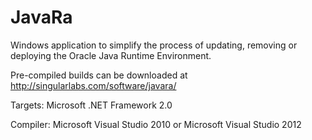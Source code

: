 JavaRa
======

Windows application to simplify the process of updating, removing or deploying the Oracle Java Runtime Environment.

Pre-compiled builds can be downloaded at http://singularlabs.com/software/javara/

Targets: Microsoft .NET Framework 2.0

Compiler: Microsoft Visual Studio 2010 or Microsoft Visual Studio 2012
